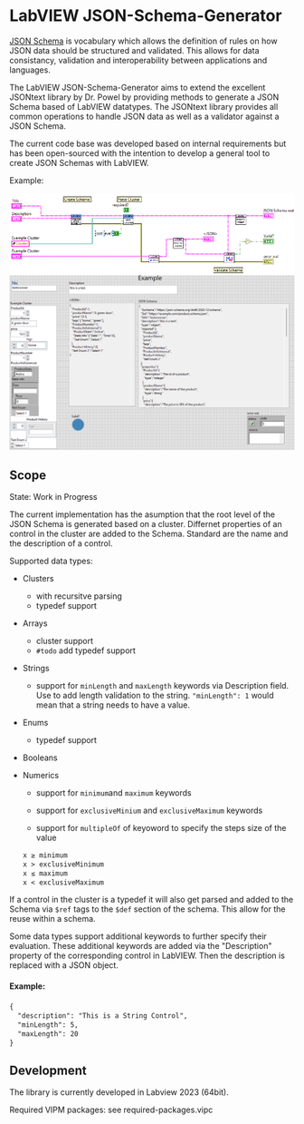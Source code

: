 # LabVIEW JSON-Schema-Generator

[JSON Schema](https://json-schema.org/) is vocabulary which allows the definition of rules on how JSON data should be structured and validated. This allows for data consistancy, validation and interoperability between applications and languages. 

The LabVIEW JSON-Schema-Generator aims to extend the excellent JSONtext library by Dr. Powel by providing methods to generate a JSON Schema based of LabVIEW datatypes. The JSONtext library provides all common operations to handle JSON data as well as a validator against a JSON Schema. 

The current code base was developed based on internal requirements but has been open-sourced with the intention to develop a general tool to create JSON Schemas with LabVIEW.


Example:

![example](Example/example_diagram.png)
![alt text](Example/example_front.png)


## Scope

State: Work in Progress

The current implementation has the asumption that the root level of the JSON Schema is generated based on a cluster. Differnet properties of an control in the cluster are added to the Schema. Standard are the name and the description of a control. 

Supported data types:
- Clusters
  - with recursitve parsing
  - typedef support
- Arrays
  - cluster support
  - `#todo` add typedef support
- Strings
  - support for `minLength` and `maxLength` keywords via Description field. Use to add length validation to the string. `"minLength": 1` would mean that a string needs to have a value.
- Enums
  - typedef support
- Booleans 
- Numerics
  - support for `minimum`and `maximum` keywords


  - support for  `exclusiveMinium` and `exclusiveMaximum` keywords
  - support for `multipleOf` of keyoword to specify the steps size of the value

  ```
  x ≥ minimum
  x > exclusiveMinimum
  x ≤ maximum
  x < exclusiveMaximum
  ```



If a control in the cluster is a typedef it will also get parsed and added to the Schema via `$ref` tags to the `$def` section of the schema. This allow for the reuse within a schema. 

Some data types support additional keywords to further specify their evaluation.
These additional keywords are added via the "Description" property of the corresponding control in LabVIEW. Then the description is replaced with a JSON object. 

#### Example:
```
{
  "description": "This is a String Control",
  "minLength": 5,
  "maxLength": 20
}
```

## Development
The library is currently developed in Labview 2023 (64bit).

Required VIPM packages: see required-packages.vipc